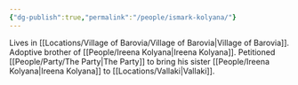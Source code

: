 ```yaml
---
{"dg-publish":true,"permalink":"/people/ismark-kolyana/"}
---
```


Lives in [[Locations/Village of Barovia/Village of Barovia\|Village of Barovia]].
Adoptive brother of [[People/Ireena Kolyana\|Ireena Kolyana]].
Petitioned [[People/Party/The Party\|The Party]] to bring his sister [[People/Ireena Kolyana\|Ireena Kolyana]] to [[Locations/Vallaki\|Vallaki]].